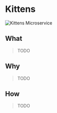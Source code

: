 # Kittens

![Kittens Microservice](https://i.imgur.com/PGCGaRf.png)

## What
>TODO

## Why
>TODO

## How
>TODO

